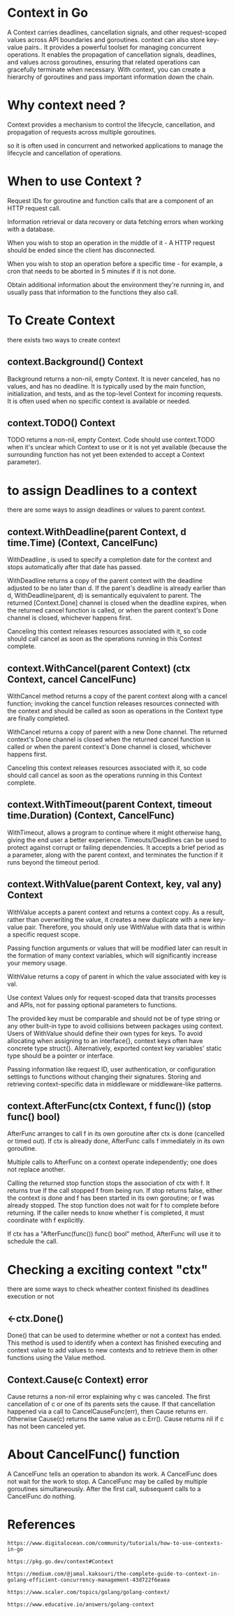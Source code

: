 # Context in Go

A Context carries deadlines, cancellation signals, and other request-scoped values across API boundaries and goroutines.
context can also store key-value pairs..
It provides a powerful toolset for managing concurrent operations. It enables the propagation of cancellation signals, deadlines, and values across goroutines, ensuring that related operations can gracefully terminate when necessary. With context, you can create a hierarchy of goroutines and pass important information down the chain.

# Why context need ?

Context provides a mechanism to control the lifecycle, cancellation, and propagation of requests across multiple goroutines.

so it is often used in concurrent and networked applications to manage the lifecycle and cancellation of operations.


# When to use Context ?

Request IDs for goroutine and function calls that are a component of an HTTP request call.

Information retrieval or data recovery or data fetching errors when working with a database.

When you wish to stop an operation in the middle of it - A HTTP request should be ended since the client has disconnected.

When you wish to stop an operation before a specific time - for example, a cron that needs to be aborted in 5 minutes if it is not done.

Obtain additional information about the environment they're running in, and usually pass that information to the functions they also call.


# To Create Context

there exists two ways to create context

## context.Background() Context

Background returns a non-nil, empty Context. It is never canceled, has no values, and has no deadline. 
It is typically used by the main function, initialization, and tests, and as the top-level Context for incoming requests. 
It is often used when no specific context is available or needed.


## context.TODO() Context


TODO returns a non-nil, empty Context. Code should use context.TODO when it's unclear which Context to use or it is not yet available (because the surrounding function has not yet been extended to accept a Context parameter). 


# to assign Deadlines to a context

there are some ways to assign deadlines or values to parent context.


## context.WithDeadline(parent Context, d time.Time) (Context, CancelFunc)

WithDeadline , is used to specify a completion date for the context and stops automatically after that date has passed.

WithDeadline returns a copy of the parent context with the deadline adjusted to be no later than d. If the parent's deadline is already earlier than d, WithDeadline(parent, d) is semantically equivalent to parent. The returned [Context.Done] channel is closed when the deadline expires, when the returned cancel function is called, or when the parent context's Done channel is closed, whichever happens first.

Canceling this context releases resources associated with it, so code should call cancel as soon as the operations running in this Context complete. 


## context.WithCancel(parent Context) (ctx Context, cancel CancelFunc)

WithCancel method returns a copy of the parent context along with a cancel function; invoking the cancel function releases resources connected with the context and should be called as soon as operations in the Context type are finally completed.

WithCancel returns a copy of parent with a new Done channel. The returned context's Done channel is closed when the returned cancel function is called or when the parent context's Done channel is closed, whichever happens first.

Canceling this context releases resources associated with it, so code should call cancel as soon as the operations running in this Context complete. 


## context.WithTimeout(parent Context, timeout time.Duration) (Context, CancelFunc)

WithTimeout, allows a program to continue where it might otherwise hang, giving the end user a better experience.
Timeouts/Deadlines can be used to protect against corrupt or failing dependencies. It accepts a brief period as a parameter, along with the parent context, and terminates the function if it runs beyond the timeout period.


## context.WithValue(parent Context, key, val any) Context

WithValue accepts a parent context and returns a context copy. As a result, rather than overwriting the value, it creates a new duplicate with a new key-value pair.
Therefore, you should only use WithValue with data that is within a specific request scope.

Passing function arguments or values that will be modified later can result in the formation of many context variables, which will significantly increase your memory usage.

WithValue returns a copy of parent in which the value associated with key is val.

Use context Values only for request-scoped data that transits processes and APIs, not for passing optional parameters to functions.

The provided key must be comparable and should not be of type string or any other built-in type to avoid collisions between packages using context. Users of WithValue should define their own types for keys. To avoid allocating when assigning to an interface{}, context keys often have concrete type struct{}. Alternatively, exported context key variables' static type should be a pointer or interface. 

Passing information like request ID, user authentication, or configuration settings to functions without changing their signatures.
Storing and retrieving context-specific data in middleware or middleware-like patterns.


## context.AfterFunc(ctx Context, f func()) (stop func() bool)

AfterFunc arranges to call f in its own goroutine after ctx is done (cancelled or timed out). If ctx is already done, AfterFunc calls f immediately in its own goroutine.

Multiple calls to AfterFunc on a context operate independently; one does not replace another.

Calling the returned stop function stops the association of ctx with f. It returns true if the call stopped f from being run. If stop returns false, either the context is done and f has been started in its own goroutine; or f was already stopped. The stop function does not wait for f to complete before returning. If the caller needs to know whether f is completed, it must coordinate with f explicitly.

If ctx has a "AfterFunc(func()) func() bool" method, AfterFunc will use it to schedule the call. 

# Checking a exciting context "ctx"

there are some ways to check wheather context finished its deadlines execution or not

## <-ctx.Done()
Done() that can be used to determine whether or not a context has ended.
This method is used to identify when a context has finished executing and context value to add values to new contexts and to retrieve them in other functions using the Value method.

## Context.Cause(c Context) error

Cause returns a non-nil error explaining why c was canceled. The first cancellation of c or one of its parents sets the cause. If that cancellation happened via a call to CancelCauseFunc(err), then Cause returns err. Otherwise Cause(c) returns the same value as c.Err(). Cause returns nil if c has not been canceled yet. 


# About CancelFunc() function

A CancelFunc tells an operation to abandon its work. A CancelFunc does not wait for the work to stop. A CancelFunc may be called by multiple goroutines simultaneously. After the first call, subsequent calls to a CancelFunc do nothing.


# References

```https://www.digitalocean.com/community/tutorials/how-to-use-contexts-in-go```

```https://pkg.go.dev/context#Context```

```https://medium.com/@jamal.kaksouri/the-complete-guide-to-context-in-golang-efficient-concurrency-management-43d722f6eaea```

```https://www.scaler.com/topics/golang/golang-context/```

```https://www.educative.io/answers/golang-context```